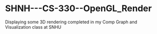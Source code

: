 # SHNH---CS-330--OpenGL_Render
Displaying some 3D rendering completed in my Comp Graph and Visualization class at SNHU
